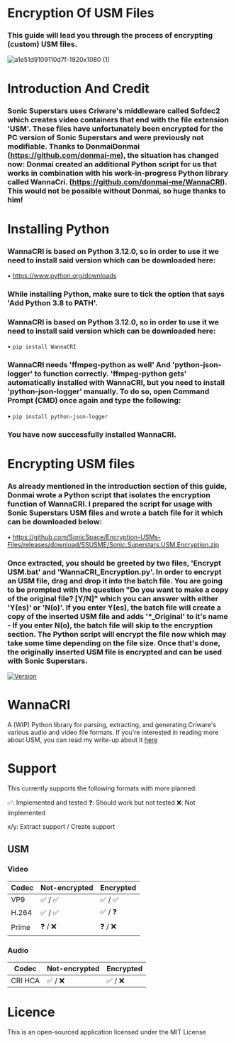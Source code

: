 # Encryption Of USM Files

### This guide will lead you through the process of encrypting (custom) USM files.

![a1e51d9109110d7f-1920x1080 (1)](https://github.com/SonicSpace/Encryption-USMs-Files/assets/88670125/bcf5fd0e-0495-418d-aac9-d26464bea23d)

# Introduction And Credit

### Sonic Superstars uses Criware's middleware called Sofdec2 which creates video containers that end with the file extension 'USM'. These files have unfortunately been encrypted for the PC version of Sonic Superstars and were previously not modifiable. Thanks to DonmaiDonmai (https://github.com/donmai-me), the situation has changed now: Donmai created an additional Python script for us that works in combination with his work-in-progress Python library called WannaCri. (https://github.com/donmai-me/WannaCRI). This would not be possible without Donmai, so huge thanks to him!

# Installing Python

### WannaCRI is based on Python 3.12.0, so in order to use it we need to install said version which can be downloaded here:

• https://www.python.org/downloads

### While installing Python, make sure to tick the option that says 'Add Python 3.8 to PATH'.

### WannaCRI is based on Python 3.12.0, so in order to use it we need to install said version which can be downloaded here:

• `pip install WannaCRI`

### WannaCRI needs 'ffmpeg-python as well' And 'python-json-logger' to function correctly. 'ffmpeg-python gets' automatically installed with WannaCRI, but you need to install 'python-json-logger' manually. To do so, open Command Prompt (CMD) once again and type the following:

• `pip install python-json-logger`

### You have now successfully installed WannaCRI.

# Encrypting USM files

### As already mentioned in the introduction section of this guide, Donmai wrote a Python script that isolates the encryption function of WannaCRI. I prepared the script for usage with Sonic Superstars USM files and wrote a batch file for it which can be downloaded below:

• https://github.com/SonicSpace/Encryption-USMs-Files/releases/download/SSUSME/Sonic.Superstars.USM.Encryption.zip

### Once extracted, you should be greeted by two files, 'Encrypt USM.bat' and 'WannaCRI_Encryption.py'. In order to encrypt an USM file, drag and drop it into the batch file. You are going to be prompted with the question "Do you want to make a copy of the original file? [Y/N]" which you can answer with either 'Y(es)' or 'N(o)'. If you enter Y(es), the batch file will create a copy of the inserted USM file and adds '\*\_Original' to it's name - If you enter N(o), the batch file will skip to the encryption section. The Python script will encrypt the file now which may take some time depending on the file size. Once that's done, the originally inserted USM file is encrypted and can be used with Sonic Superstars.

[![Version](https://img.shields.io/pypi/v/wannacri.svg)](https://pypi.org/project/WannaCRI)

# WannaCRI

A (WIP) Python library for parsing, extracting, and generating Criware's various audio and video file formats.
If you're interested in reading more about USM, you can read my write-up about it [here](https://listed.to/@donmai/24921/criware-s-usm-format-part-1)

# Support

This currently supports the following formats with more planned:

✅: Implemented and tested ❓: Should work but not tested ❌: Not implemented

x/y: Extract support / Create support

## USM

### Video

| Codec | Not-encrypted | Encrypted |
| ----- | ------------- | --------- |
| VP9   | ✅ / ✅       | ✅ / ✅   |
| H.264 | ✅ / ✅       | ✅ / ❓   |
| Prime | ❓ / ❌       | ❓ / ❌   |

### Audio

| Codec   | Not-encrypted | Encrypted |
| ------- | ------------- | --------- |
| CRI HCA | ✅ / ❌       | ✅ / ❌   |

# Licence

This is an open-sourced application licensed under the MIT License
